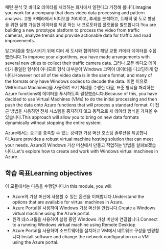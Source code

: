 <span data-ttu-id="3cb61-101">패턴 분석 및 비디오 데이터를 처리하는 회사에서 일한다고 가정해 봅니다.</span><span class="sxs-lookup"><span data-stu-id="3cb61-101">Imagine you work for a company that does video data processing and pattern analysis.</span></span> <span data-ttu-id="3cb61-102">교통 카메라에서 비디오를 처리하고, 추세를 분석하고, 트래픽 및 도로 향상을 위한 실행 가능한 데이터를 제공 하는 새 프로토타입 플랫폼을 빌드합니다.</span><span class="sxs-lookup"><span data-stu-id="3cb61-102">You are building a new prototype platform to process the video from traffic cameras, analyze trends and provide actionable data for traffic and road improvements.</span></span> 

<span data-ttu-id="3cb61-103">알고리즘을 향상시키기 위해 여러 새 도시와 합의하여 해당 교통 카메라 데이터를 수집했습니다.</span><span class="sxs-lookup"><span data-stu-id="3cb61-103">To improve your algorithms, you have made arrangements with several new cities to collect their traffic camera data.</span></span> <span data-ttu-id="3cb61-104">그러나 모든 비디오 데이터가 동일한 형식이 아니므로 형식 대부분이 Windows 코덱이 데이터를 디코딩하게 합니다.</span><span class="sxs-lookup"><span data-stu-id="3cb61-104">However not all of the video data is in the same format, and many of the formats only have Windows codecs to decode the data.</span></span> <span data-ttu-id="3cb61-105">이런 이유로 VM(Virtual Machines)을 사용하여 초기 처리를 수행한 다음, 표준 형식을 처리하는 Azure functions에 데이터를 푸시하도록 결정했습니다.</span><span class="sxs-lookup"><span data-stu-id="3cb61-105">Because of this, you have decided to use Virtual Machines (VMs) to do the initial processing and then push the data onto Azure functions that will process a standard format.</span></span> <span data-ttu-id="3cb61-106">이 접근 방법을 사용하면 전체 시스템을 중지하지 않고 동적으로 새 데이터 형식을 가져올 수 있습니다.</span><span class="sxs-lookup"><span data-stu-id="3cb61-106">This approach will allow you to bring on new data formats dynamically without stopping the entire system.</span></span>

<span data-ttu-id="3cb61-107">Azure에서는 요구를 충족할 수 있는 강력한 가상 머신 호스팅 솔루션을 제공합니다.</span><span class="sxs-lookup"><span data-stu-id="3cb61-107">Azure provides a robust virtual machine hosting solution that can meet your needs.</span></span> <span data-ttu-id="3cb61-108">Azure의 Windows 가상 머신에서 만들고 작업하는 방법을 살펴보겠습니다.</span><span class="sxs-lookup"><span data-stu-id="3cb61-108">Let's explore how to create and work with Windows virtual machines in Azure.</span></span>

## <a name="learning-objectives"></a><span data-ttu-id="3cb61-109">학습 목표</span><span class="sxs-lookup"><span data-stu-id="3cb61-109">Learning objectives</span></span>

<span data-ttu-id="3cb61-110">이 모듈에서는 다음을 수행합니다.</span><span class="sxs-lookup"><span data-stu-id="3cb61-110">In this module, you will:</span></span>

- <span data-ttu-id="3cb61-111">Azure의 가상 머신에 사용할 수 있는 옵션을 이해합니다.</span><span class="sxs-lookup"><span data-stu-id="3cb61-111">Understand the options that are available for virtual machines in Azure.</span></span>
- <span data-ttu-id="3cb61-112">Azure Portal을 사용하여 Windows 가상 머신을 만듭니다.</span><span class="sxs-lookup"><span data-stu-id="3cb61-112">Create a Windows virtual machine using the Azure portal.</span></span>
- <span data-ttu-id="3cb61-113">원격 데스크톱을 사용하여 실행 중인 Windows 가상 머신에 연결합니다.</span><span class="sxs-lookup"><span data-stu-id="3cb61-113">Connect to a running Windows virtual machine using Remote Desktop.</span></span>
- <span data-ttu-id="3cb61-114">Azure Portal을 사용하여 소프트웨어를 설치하고 VM에서 네트워크 구성을 변경합니다.</span><span class="sxs-lookup"><span data-stu-id="3cb61-114">Install software and change the network configuration on a VM using the Azure portal.</span></span>
